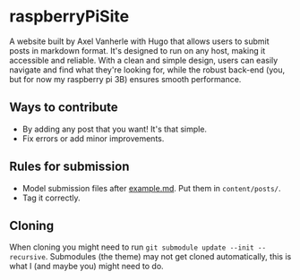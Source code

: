 # raspberryPiSite

A website built by Axel Vanherle with Hugo that allows users to submit posts in markdown format. It's designed to run on any host, making it accessible and reliable. With a clean and simple design, users can easily navigate and find what they're looking for, while the robust back-end (you, but for now my raspberry pi 3B) ensures smooth performance.

## Ways to contribute

- By adding any post that you want! It's that simple.
- Fix errors or add minor improvements.

## Rules for submission

- Model submission files after [example.md](example.md). Put them in `content/posts/`.
- Tag it correctly.

## Cloning

When cloning you might need to run `git submodule update --init --recursive`. Submodules (the theme) may not get cloned automatically, this is what I (and maybe you) might need to do.
